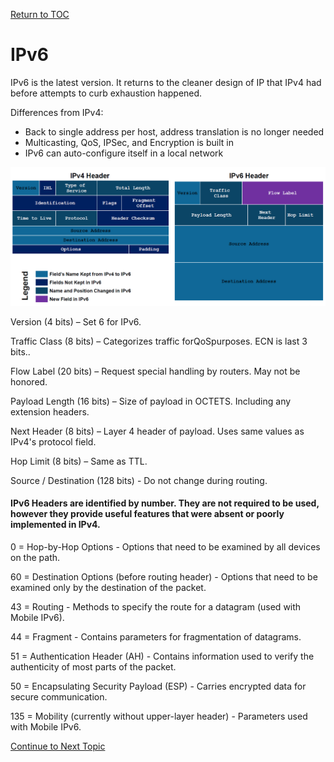 <a href="https://github.com/CyberTrainingUSAF/08-Network-Programming/blob/master/00-Table-of-Contents.md" rel="Return to TOC"> Return to TOC </a>

# IPv6

IPv6 is the latest version. It returns to the cleaner design of IP that IPv4 had before attempts to curb exhaustion happened.

Differences from IPv4:

* Back to single address per host, address translation is no longer needed
* Multicasting, QoS, IPSec, and Encryption is built in
* IPv6 can auto-configure itself in a local network

![](../.gitbook/assets/ip4-vs-ip6.png)

Version \(4 bits\) – Set 6 for IPv6.

Traffic Class \(8 bits\) – Categorizes traffic forQoSpurposes. ECN is last 3 bits..

Flow Label \(20 bits\) – Request special handling by routers. May not be honored.

Payload Length \(16 bits\) – Size of payload in OCTETS. Including any extension headers.

Next Header \(8 bits\) – Layer 4 header of payload. Uses same values as IPv4's protocol field.

Hop Limit \(8 bits\) – Same as TTL.

Source / Destination \(128 bits\) - Do not change during routing.

#### IPv6 Headers are identified by number. They are not required to be used, however they provide useful features that were absent or poorly implemented in IPv4.

0 = Hop-by-Hop Options - Options that need to be examined by all devices on the path.

60 = Destination Options \(before routing header\) - Options that need to be examined only by the destination of the packet.

43 = Routing - Methods to specify the route for a datagram \(used with Mobile IPv6\).

44 = Fragment - Contains parameters for fragmentation of datagrams.

51 = Authentication Header \(AH\) - Contains information used to verify the authenticity of most parts of the packet.

50 = Encapsulating Security Payload \(ESP\) - Carries encrypted data for secure communication.

135 = Mobility \(currently without upper-layer header\) - Parameters used with Mobile IPv6.

<a href="https://github.com/CyberTrainingUSAF/08-Network-Programming/blob/master/00-Table-of-Contents.md" > Continue to Next Topic </a>
